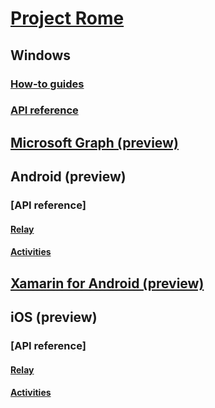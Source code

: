 # [Project Rome](index.md)

## Windows
### [How-to guides](https://docs.microsoft.com/windows/uwp/launch-resume/connected-apps-and-devices)
### [API reference](https://docs.microsoft.com/uwp/api/windows.system.remotesystems)

## [Microsoft Graph (preview)](MSGraph/index.md)

## Android (preview)
### [API reference]
#### [Relay](Android/api-reference/relay/index.md)
#### [Activities](Android/api-reference/activities/index.md)

## [Xamarin for Android (preview)](Xamarin/index.md)

## iOS (preview)
### [API reference]
#### [Relay](iOS/api-reference/relay/index.md)
#### [Activities](iOS/api-reference/activities/index.md)
